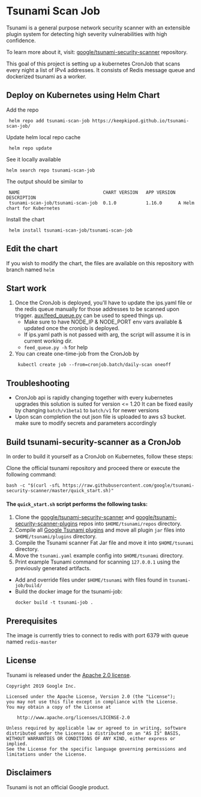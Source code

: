 # Tsunami Scan Job


Tsunami is a general purpose network security scanner with an extensible plugin
system for detecting high severity vulnerabilities with high confidence.

To learn more about it, visit:
[google/tsunami-security-scanner](https://github.com/google/tsunami-security-scanner)
repository.

This goal of this project is setting up a kubernetes CronJob that scans every night a list of IPv4 addresses.
It consists of Redis message queue and dockerized tsunami as a worker.

## Deploy on Kubernetes using Helm Chart
Add the repo
```
 helm repo add tsunami-scan-job https://keepkipod.github.io/tsunami-scan-job/
```
Update helm local repo cache
```
 helm repo update
```
See it locally available
```
helm search repo tsunami-scan-job
```
The output should be similar to
```
 NAME                             	CHART VERSION	APP VERSION	DESCRIPTION
 tsunami-scan-job/tsunami-scan-job	0.1.0        	1.16.0     	A Helm chart for Kubernetes
```
Install the chart
```
 helm install tsunami-scan-job/tsunami-scan-job
```

## Edit the chart
If you wish to modify the chart, the files are available on this repository with branch named `helm`

## Start work
1. Once the CronJob is deployed, you'll have to update the ips.yaml file or the redis queue manually for those addresses to be scanned upon trigger.
   [aux/feed_queue.py](https://github.com/keepkipod/tsunami-scan-job/blob/ec4c0a6b78eecdb28d5b9108d6ce99229ac293a8/aux/feed_queue.py) can be used to speed things up.
   * Make sure to have NODE_IP & NODE_PORT env vars available & updated once the cronjob is deployed.
   * If ips.yaml path is not passed with arg, the script will assume it is in current working dir.
   * `feed_queue.py -h` for help
1. You can create one-time-job from the CronJob by
   ```
    kubectl create job --from=cronjob.batch/daily-scan oneoff
   ```

## Troubleshooting
* CronJob api is rapidly changing together with every kubernetes upgrades
  this solution is suited for version <= 1.20
  It can be fixed easily by changing
  `batch/v1beta1` to `batch/v1` for newer versions
* Upon scan completion the out json file is uploaded to aws s3 bucket.
  make sure to modify secrets and parameters accordingly

## Build tsunami-security-scanner as a CronJob
In order to build it yourself as a CronJob on Kubernetes, follow these steps:

Clone the official tsunami repository and proceed there or execute the following command:

  ```
  bash -c "$(curl -sfL https://raw.githubusercontent.com/google/tsunami-security-scanner/master/quick_start.sh)"
  ```

  #### The `quick_start.sh` script performs the following tasks:

  1.  Clone the
      [google/tsunami-security-scanner](https://github.com/google/tsunami-security-scanner)
      and
      [google/tsunami-security-scanner-plugins](https://github.com/google/tsunami-security-scanner-plugins)
      repos into `$HOME/tsunami/repos` directory.
  1.  Compile all
      [Google Tsunami plugins](https://github.com/google/tsunami-security-scanner-plugins/tree/master/google)
      and move all plugin `jar` files into `$HOME/tsunami/plugins` directory.
  1.  Compile the Tsunami scanner Fat Jar file and move it into `$HOME/tsunami`
      directory.
  1.  Move the `tsunami.yaml` example config into `$HOME/tsunami` directory.
  1.  Print example Tsunami command for scanning `127.0.0.1` using the previously
      generated artifacts.

* Add and override files under `$HOME/tsunami` with files found in `tsunami-job/build/`
* Build the docker image for the tsunami-job:
  ```
  docker build -t tsunami-job .
  ```

## Prerequisites
The image is currently tries to connect to redis with
port 6379 with queue named `redis-master`

## License

Tsunami is released under the [Apache 2.0 license](LICENSE).

```
Copyright 2019 Google Inc.

Licensed under the Apache License, Version 2.0 (the "License");
you may not use this file except in compliance with the License.
You may obtain a copy of the License at

    http://www.apache.org/licenses/LICENSE-2.0

Unless required by applicable law or agreed to in writing, software
distributed under the License is distributed on an "AS IS" BASIS,
WITHOUT WARRANTIES OR CONDITIONS OF ANY KIND, either express or implied.
See the License for the specific language governing permissions and
limitations under the License.
```

## Disclaimers

Tsunami is not an official Google product.
